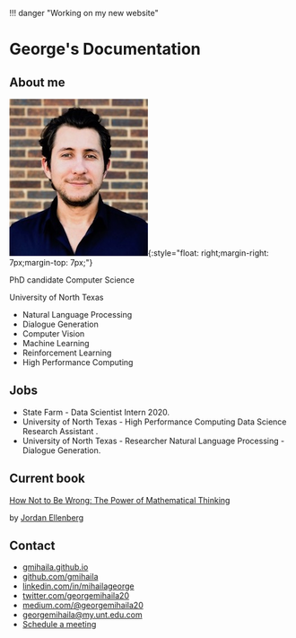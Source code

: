 !!! danger "Working on my new website"

# George's Documentation

## About me

![Profile Picture](images/georgem.jpeg){:style="float: right;margin-right: 7px;margin-top: 7px;"}

PhD candidate Computer Science

University of North Texas

* Natural Language Processing
* Dialogue Generation
* Computer Vision
* Machine Learning
* Reinforcement Learning
* High Performance Computing


## Jobs

* State Farm - Data Scientist Intern 2020.
* University of North Texas  - High Performance Computing Data Science Research Assistant .
* University of North Texas - Researcher Natural Language Processing - Dialogue Generation.

## Current book

[How Not to Be Wrong: The Power of Mathematical Thinking](https://www.amazon.com/dp/0143127535/ref=cm_sw_em_r_mt_dp_U_9UQ4EbJG0NDEX) 

by [Jordan Ellenberg](https://www.amazon.com/Jordan-Ellenberg/e/B001K8IUCG/ref=dp_byline_cont_book_1)



## Contact

* [gmihaila.github.io](gmihaila.github.io)
* [github.com/gmihaila](https://github.com/gmihaila)
* [linkedin.com/in/mihailageorge](https://www.linkedin.com/in/mihailageorge)
* [twitter.com/georgemihaila20](https://twitter.com/georgemihaila20)
* [medium.com/@georgemihaila20](https://medium.com/@georgemihaila20)
* [georgemihaila@my.unt.edu.com](mailto:georgemihaila@my.unt.edu.com?subject=GitHub%20Website)
* [Schedule a meeting](https://calendly.com/georgemihaila)
